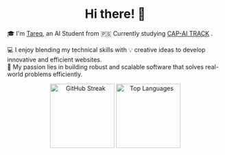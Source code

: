<h1 align="center">Hi there! 👋</h1>

🎓 I'm [Tareq](https://www.linkedin.com/in/tareq-saymeh-721635311/), an AI Student from 🇵🇸  Currently studying [CAP-AI TRACK](https://www.najah.edu/en/academic/undergraduate-programs/program/computer-science-apprenticeship-program/info-card/) .

💻 I enjoy blending my technical skills with 💡 creative ideas to develop innovative and efficient websites.  
🚀 My passion lies in building robust and scalable software that solves real-world problems efficiently.

<div align="center">
  <img src="https://github-readme-streak-stats.herokuapp.com/?user=tareq-saymeh&" alt="GitHub Streak" height="150" />
  <img src="https://github-readme-stats.vercel.app/api/top-langs/?username=tareq-saymeh&layout=compact" alt="Top Languages" height="150" />
</div>

<br/>
